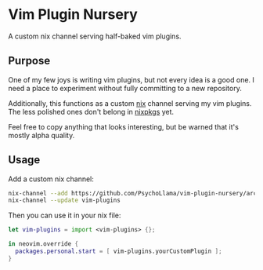 # Vim Plugin Nursery
A custom nix channel serving half-baked vim plugins.

## Purpose
One of my few joys is writing vim plugins, but not every idea is a good one. I need a place to experiment without fully committing to a new repository.

Additionally, this functions as a custom [nix](https://nixos.org/) channel serving my vim plugins. The less polished ones don't belong in [nixpkgs](https://github.com/NixOS/nixpkgs) yet.

Feel free to copy anything that looks interesting, but be warned that it's mostly alpha quality.

## Usage
Add a custom nix channel:

```sh
nix-channel --add https://github.com/PsychoLlama/vim-plugin-nursery/archive/main.tar.gz vim-plugins
nix-channel --update vim-plugins
```

Then you can use it in your nix file:

```nix
let vim-plugins = import <vim-plugins> {};

in neovim.override {
  packages.personal.start = [ vim-plugins.yourCustomPlugin ];
}
```
